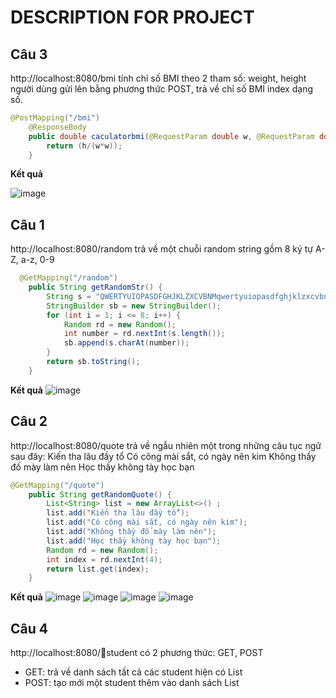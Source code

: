 # DESCRIPTION FOR PROJECT

## **Câu 3**

http://localhost:8080/bmi tính chỉ số BMI theo 2 tham số: weight, height người dùng gửi lên bằng phương thức POST, trả về chỉ số BMI index dạng số.

```java
@PostMapping("/bmi")
    @ResponseBody
    public double caculatorbmi(@RequestParam double w, @RequestParam double h) {
        return (h/(w*w));
    }
```

**Kết quả**

![image](https://user-images.githubusercontent.com/95128548/168418866-fab5c163-c6ea-4503-a3cc-d6cdbd567b9e.png)

## **Câu 1**

http://localhost:8080/random trả về một chuỗi random string gồm 8 ký tự A-Z, a-z, 0-9

```JAVA
  @GetMapping("/random")
    public String getRandomStr() {
        String s = "QWERTYUIOPASDFGHJKLZXCVBNMqwertyuiopasdfghjklzxcvbnm0123456789";
        StringBuilder sb = new StringBuilder();
        for (int i = 1; i <= 8; i++) {
            Random rd = new Random();
            int number = rd.nextInt(s.length());
            sb.append(s.charAt(number));
        }
        return sb.toString();
    }
```

**Kết quả**
![image](https://user-images.githubusercontent.com/95128548/168419253-8171a898-11d5-41c5-8cbf-9d3d816cd2b9.png)

## **Câu 2**

http://localhost:8080/quote trả về ngẫu nhiên một trong những câu tục ngữ sau đây:
Kiến tha lâu đầy tổ
Có công mài sắt, có ngày nên kim
Không thầy đố mày làm nên
Học thầy không tày học bạn

```java
@GetMapping("/quote")
    public String getRandomQuote() {
        List<String> list = new ArrayList<>() ;
        list.add("Kiến tha lâu đầy tổ");
        list.add("Có công mài sắt, có ngày nên kim");
        list.add("Không thầy đố mày làm nên");
        list.add("Học thầy không tày học bạn");
        Random rd = new Random();
        int index = rd.nextInt(4);
        return list.get(index);
    }
```

**Kết quả**
![image](https://user-images.githubusercontent.com/95128548/168419786-b6f31bed-672a-45c2-9c4a-fcb4337fe3df.png)
![image](https://user-images.githubusercontent.com/95128548/168419866-b0e10785-e29f-408a-bbf3-e6cca64e55d8.png)
![image](https://user-images.githubusercontent.com/95128548/168419916-e2f20d9d-bc38-4ea1-af4a-962e01a4143f.png)
![image](https://user-images.githubusercontent.com/95128548/168419943-b0157cc0-7074-4bfd-92df-55e9cfff7448.png)

## **Câu 4**

http://localhost:8080/student có 2 phương thức: GET, POST

- GET: trả về danh sách tất cả các student hiện có List<Student>
- POST: tạo mới một student thêm vào danh sách List<Student>

```java

```
